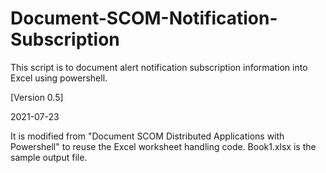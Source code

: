 # Document-SCOM-Notification-Subscription

This script is to document alert notification subscription information into Excel using powershell. 


[Version 0.5]

2021-07-23

It is modified from "Document SCOM Distributed Applications with Powershell" to reuse the Excel worksheet handling code. Book1.xlsx is the sample output file.


